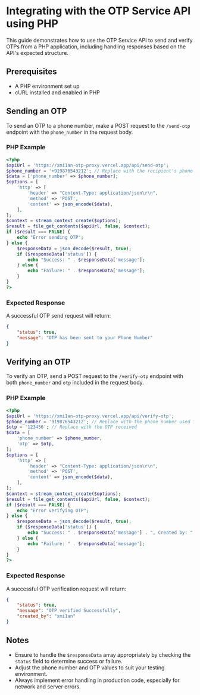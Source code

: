 # Integrating with the OTP Service API using PHP

This guide demonstrates how to use the OTP Service API to send and verify OTPs from a PHP application, including handling responses based on the API's expected structure.

## Prerequisites
- A PHP environment set up
- cURL installed and enabled in PHP

## Sending an OTP
To send an OTP to a phone number, make a POST request to the `/send-otp` endpoint with the `phone_number` in the request body.

### PHP Example
```php
<?php
$apiUrl = 'https://xmi1an-otp-proxy.vercel.app/api/send-otp';
$phone_number = '+919876543212'; // Replace with the recipient's phone number
$data = ['phone_number' => $phone_number];
$options = [
    'http' => [
        'header' => "Content-Type: application/json\r\n",
        'method' => 'POST',
        'content' => json_encode($data),
    ],
];
$context = stream_context_create($options);
$result = file_get_contents($apiUrl, false, $context);
if ($result === FALSE) {
    echo "Error sending OTP";
} else {
    $responseData = json_decode($result, true);
    if ($responseData['status']) {
        echo "Success: " . $responseData['message'];
    } else {
        echo "Failure: " . $responseData['message'];
    }
}
?>
```

### Expected Response
A successful OTP send request will return:
```json
{
    "status": true,
    "message": "OTP has been sent to your Phone Number"
}
```

## Verifying an OTP
To verify an OTP, send a POST request to the `/verify-otp` endpoint with both `phone_number` and `otp` included in the request body.

### PHP Example
```php
<?php
$apiUrl = 'https://xmi1an-otp-proxy.vercel.app/api/verify-otp';
$phone_number = '919876543212'; // Replace with the phone number used for the OTP
$otp = '123456'; // Replace with the OTP received
$data = [
    'phone_number' => $phone_number,
    'otp' => $otp,
];
$options = [
    'http' => [
        'header' => "Content-Type: application/json\r\n",
        'method' => 'POST',
        'content' => json_encode($data),
    ],
];
$context = stream_context_create($options);
$result = file_get_contents($apiUrl, false, $context);
if ($result === FALSE) {
    echo "Error verifying OTP";
} else {
    $responseData = json_decode($result, true);
    if ($responseData['status']) {
        echo "Success: " . $responseData['message'] . ", Created by: " . $responseData['created_by'];
    } else {
        echo "Failure: " . $responseData['message'];
    }
}
?>
```

### Expected Response
A successful OTP verification request will return:
```json
{
    "status": true,
    "message": "OTP verified Successfully",
    "created_by": "xmi1an"
}
```

## Notes
- Ensure to handle the `$responseData` array appropriately by checking the `status` field to determine success or failure.
- Adjust the phone number and OTP values to suit your testing environment.
- Always implement error handling in production code, especially for network and server errors.

